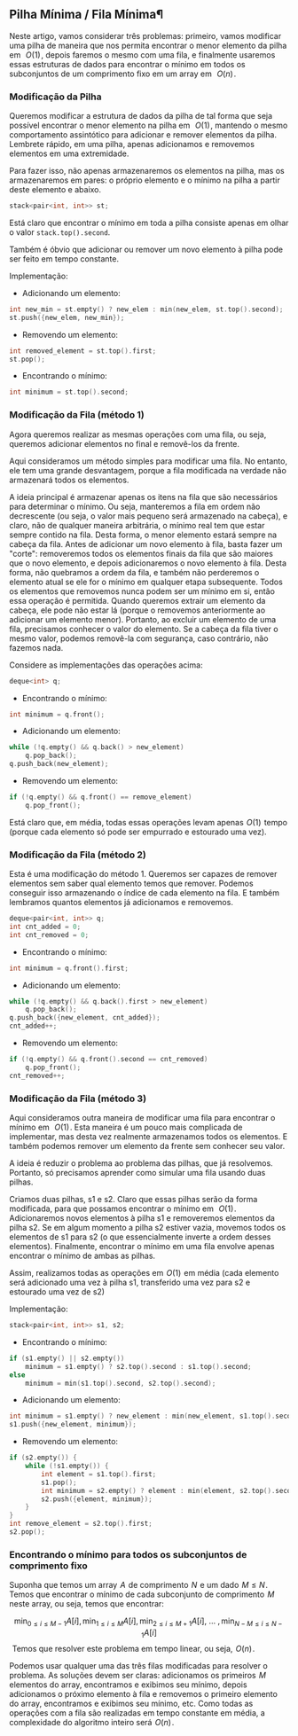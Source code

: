## Pilha Mínima / Fila Mínima¶
Neste artigo, vamos considerar três problemas: primeiro, vamos modificar uma pilha de maneira que nos permita encontrar o menor elemento da pilha em  
$O(1)$ , depois faremos o mesmo com uma fila, e finalmente usaremos essas estruturas de dados para encontrar o mínimo em todos os subconjuntos de um comprimento fixo em um array em  
$O(n)$ .

### Modificação da Pilha
Queremos modificar a estrutura de dados da pilha de tal forma que seja possível encontrar o menor elemento na pilha em  
$O(1)$ , mantendo o mesmo comportamento assintótico para adicionar e remover elementos da pilha. Lembrete rápido, em uma pilha, apenas adicionamos e removemos elementos em uma extremidade.

Para fazer isso, não apenas armazenaremos os elementos na pilha, mas os armazenaremos em pares: o próprio elemento e o mínimo na pilha a partir deste elemento e abaixo.

```c++
stack<pair<int, int>> st;
```
Está claro que encontrar o mínimo em toda a pilha consiste apenas em olhar o valor `stack.top().second`.

Também é óbvio que adicionar ou remover um novo elemento à pilha pode ser feito em tempo constante.

Implementação:

- Adicionando um elemento:
```c++
int new_min = st.empty() ? new_elem : min(new_elem, st.top().second);
st.push({new_elem, new_min});
```
- Removendo um elemento:
```c++
int removed_element = st.top().first;
st.pop();
```
- Encontrando o mínimo:
```c++
int minimum = st.top().second;
```

### Modificação da Fila (método 1)
Agora queremos realizar as mesmas operações com uma fila, ou seja, queremos adicionar elementos no final e removê-los da frente.

Aqui consideramos um método simples para modificar uma fila. No entanto, ele tem uma grande desvantagem, porque a fila modificada na verdade não armazenará todos os elementos.

A ideia principal é armazenar apenas os itens na fila que são necessários para determinar o mínimo. Ou seja, manteremos a fila em ordem não decrescente (ou seja, o valor mais pequeno será armazenado na cabeça), e claro, não de qualquer maneira arbitrária, o mínimo real tem que estar sempre contido na fila. Desta forma, o menor elemento estará sempre na cabeça da fila. Antes de adicionar um novo elemento à fila, basta fazer um "corte": removeremos todos os elementos finais da fila que são maiores que o novo elemento, e depois adicionaremos o novo elemento à fila. Desta forma, não quebramos a ordem da fila, e também não perderemos o elemento atual se ele for o mínimo em qualquer etapa subsequente. Todos os elementos que removemos nunca podem ser um mínimo em si, então essa operação é permitida. Quando queremos extrair um elemento da cabeça, ele pode não estar lá (porque o removemos anteriormente ao adicionar um elemento menor). Portanto, ao excluir um elemento de uma fila, precisamos conhecer o valor do elemento. Se a cabeça da fila tiver o mesmo valor, podemos removê-la com segurança, caso contrário, não fazemos nada.

Considere as implementações das operações acima:

```c++
deque<int> q;
```
- Encontrando o mínimo:
```c++
int minimum = q.front();
```
- Adicionando um elemento:
```c++
while (!q.empty() && q.back() > new_element)
    q.pop_back();
q.push_back(new_element);
```
- Removendo um elemento:
```c++
if (!q.empty() && q.front() == remove_element)
    q.pop_front();
```
Está claro que, em média, todas essas operações levam apenas  $O(1)$  tempo (porque cada elemento só pode ser empurrado e estourado uma vez).

### Modificação da Fila (método 2)
Esta é uma modificação do método 1. Queremos ser capazes de remover elementos sem saber qual elemento temos que remover. Podemos conseguir isso armazenando o índice de cada elemento na fila. E também lembramos quantos elementos já adicionamos e removemos.

```c++
deque<pair<int, int>> q;
int cnt_added = 0;
int cnt_removed = 0;
```
- Encontrando o mínimo:
```c++
int minimum = q.front().first;
```
- Adicionando um elemento:
```c++
while (!q.empty() && q.back().first > new_element)
    q.pop_back();
q.push_back({new_element, cnt_added});
cnt_added++;
```
- Removendo um elemento:
```c++
if (!q.empty() && q.front().second == cnt_removed) 
    q.pop_front();
cnt_removed++;
```

### Modificação da Fila (método 3)
Aqui consideramos outra maneira de modificar uma fila para encontrar o mínimo em  
$O(1)$ . Esta maneira é um pouco mais complicada de implementar, mas desta vez realmente armazenamos todos os elementos. E também podemos remover um elemento da frente sem conhecer seu valor.

A ideia é reduzir o problema ao problema das pilhas, que já resolvemos. Portanto, só precisamos aprender como simular uma fila usando duas pilhas.

Criamos duas pilhas, s1 e s2. Claro que essas pilhas serão da forma modificada, para que possamos encontrar o mínimo em  
$O(1)$ . Adicionaremos novos elementos à pilha s1 e removeremos elementos da pilha s2. Se em algum momento a pilha s2 estiver vazia, movemos todos os elementos de s1 para s2 (o que essencialmente inverte a ordem desses elementos). Finalmente, encontrar o mínimo em uma fila envolve apenas encontrar o mínimo de ambas as pilhas.

Assim, realizamos todas as operações em  $O(1)$  em média (cada elemento será adicionado uma vez à pilha s1, transferido uma vez para s2 e estourado uma vez de s2)

Implementação:

```c++
stack<pair<int, int>> s1, s2;
```
- Encontrando o mínimo:
```c++
if (s1.empty() || s2.empty()) 
    minimum = s1.empty() ? s2.top().second : s1.top().second;
else
    minimum = min(s1.top().second, s2.top().second);
```
- Adicionando um elemento:
```c++
int minimum = s1.empty() ? new_element : min(new_element, s1.top().second);
s1.push({new_element, minimum});
```
- Removendo um elemento:
```c++
if (s2.empty()) {
    while (!s1.empty()) {
        int element = s1.top().first;
        s1.pop();
        int minimum = s2.empty() ? element : min(element, s2.top().second);
        s2.push({element, minimum});
    }
}
int remove_element = s2.top().first;
s2.pop();
```

### Encontrando o mínimo para todos os subconjuntos de comprimento fixo
Suponha que temos um array  $A$  de comprimento  $N$  e um dado  $M \le N$ . Temos que encontrar o mínimo de cada subconjunto de comprimento  $M$  neste array, ou seja, temos que encontrar:
 
$$\min_{0 \le i \le M-1} A[i], \min_{1 \le i \le M} A[i], \min_{2 \le i \le M+1} A[i],~\dots~, \min_{N-M \le i \le N-1} A[i]$$ 
Temos que resolver este problema em tempo linear, ou seja,  $O(n)$ .

Podemos usar qualquer uma das três filas modificadas para resolver o problema. As soluções devem ser claras: adicionamos os primeiros  $M$  elementos do array, encontramos e exibimos seu mínimo, depois adicionamos o próximo elemento à fila e removemos o primeiro elemento do array, encontramos e exibimos seu mínimo, etc. Como todas as operações com a fila são realizadas em tempo constante em média, a complexidade do algoritmo inteiro será  $O(n)$ .